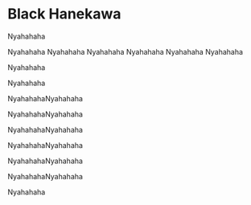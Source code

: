# Black Hanekawa

Nyahahaha


Nyahahaha
Nyahahaha
Nyahahaha
Nyahahaha
Nyahahaha
Nyahahaha

Nyahahaha


Nyahahaha

NyahahahaNyahahaha

NyahahahaNyahahaha

NyahahahaNyahahaha

NyahahahaNyahahaha

NyahahahaNyahahaha

NyahahahaNyahahaha

Nyahahaha
